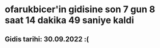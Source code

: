 # ofarukbicer'in gidisine son 7 gun 8 saat 14 dakika 49 saniye kaldi

## Gidis tarihi: 30.09.2022 :(